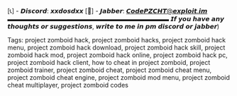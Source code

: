 [📞] - 𝘿𝙞𝙨𝙘𝙤𝙧𝙙: 𝙭𝙭𝙙𝙤𝙨𝙙𝙭𝙭
[📧] - 𝙅𝙖𝙗𝙗𝙚𝙧: 𝘾𝙤𝙙𝙚𝙋𝙕𝘾𝙃𝙏@𝙚𝙭𝙥𝙡𝙤𝙞𝙩.𝙞𝙢
▬▬▬▬▬▬▬▬▬▬▬▬▬▬▬▬▬▬▬▬▬▬▬▬▬▬
𝙄𝙛 𝙮𝙤𝙪 𝙝𝙖𝙫𝙚 𝙖𝙣𝙮 𝙩𝙝𝙤𝙪𝙜𝙝𝙩𝙨 𝙤𝙧 𝙨𝙪𝙜𝙜𝙚𝙨𝙩𝙞𝙤𝙣𝙨, 𝙬𝙧𝙞𝙩𝙚 𝙩𝙤 𝙢𝙚 𝙞𝙣 𝙥𝙢 𝙙𝙞𝙨𝙘𝙤𝙧𝙙 𝙤𝙧 𝙟𝙖𝙗𝙗𝙚𝙧)

Tags:
project zomboid hack, project zomboid hacks, project zomboid hack menu, project zomboid hack download, project zomboid hack skill, project zomboid hack mod, project zomboid hack online, project zomboid hack pc, project zomboid hack client, how to cheat in project zomboid, project zomboid trainer, project zomboid cheat, project zomboid cheat menu, project zomboid cheat engine, project zomboid mod menu, project zomboid cheat multiplayer, project zomboid codes
